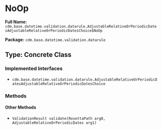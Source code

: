 # NoOp

**Full Name:** `cdm.base.datetime.validation.datarule.AdjustableRelativeOrPeriodicDatesAdjustableRelativeOrPeriodicDatesChoice$NoOp`

**Package:** `cdm.base.datetime.validation.datarule`

## Type: Concrete Class

### Implemented Interfaces

- `cdm.base.datetime.validation.datarule.AdjustableRelativeOrPeriodicDatesAdjustableRelativeOrPeriodicDatesChoice`

### Methods

#### Other Methods

- `ValidationResult validate(RosettaPath arg0, AdjustableRelativeOrPeriodicDates arg1)`

